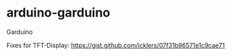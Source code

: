 # arduino-garduino
Garduino

Fixes for TFT-Display:
https://gist.github.com/icklers/07f31b96571e1c9cae71
